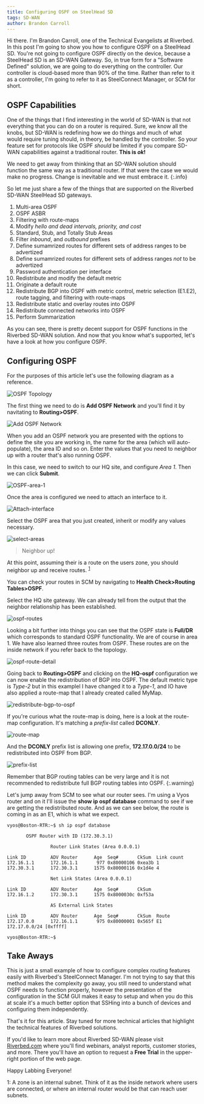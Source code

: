 ```yaml
---
title: Configuring OSPF on SteelHead SD
tags: SD-WAN
author: Brandon Carroll
---
```


Hi there.  I'm Brandon Carroll, one of the Technical Evangelists at Riverbed.  In this post I'm going to show you how to configure OSPF on a SteelHead SD.  You're not going to configure OSPF directly on the device, because a SteelHead SD is an SD-WAN Gateway.  So, in true form for a "Software Defined" solution, we are going to do everything on the controller.  Our controller is cloud-based more than 90% of the time.  Rather than refer to it as a controller, I'm going to refer to it as SteelConnect Manager, or SCM for short.

## OSPF Capabilities

One of the things that I find interesting in the world of SD-WAN is that not everything that you can do on a router is required.  Sure, we know all the knobs, but SD-WAN is redefining how we do things and much of what would require tuning should, in theory, be handled by the controller.  So your feature set for protocols like OSPF _should_ be limited if you compare SD-WAN capabilities against a traditional router.  __This is _ok_!__

We need to get away from thinking that an SD-WAN solution should function the same way as a traditional router.  If that were the case we would make no progress. Change is inevitable and we must embrace it.
{:.info}

So let me just share a few of the things that are supported on the Riverbed SD-WAN SteelHead SD gateways.

1. Multi-area OSPF
2. OSPF ASBR
3. Filtering with route-maps
4. Modify _hello and dead intervals, priority, and cost_
5. Standard, Stub, and Totally Stub Areas
6. Filter _inbound_, and _outbound_ prefixes
7. Define sumamrized routes for different sets of address ranges to be advertized
8. Define sumamrized routes for different sets of address ranges _not_ to be advertized
9. Password authentication per interface
10. Redistribute and modify the default metric
11. Originate a default route
12. Redistribute BGP into OSPF with metric control, metric selection (E1.E2), route tagging, and filtering with route-maps
13. Redistribute static and overlay routes into OSPF
14. Redistribute connected networks into OSPF
15. Perform Summarization

As you can see, there is pretty decent support for OSPF functions in the Riverbed SD-WAN solution.  And now that you know what's supported, let's have a look at how you configure OSPF.  

## Configuring OSPF

For the purposes of this article let's use the following diagram as a reference.

![OSPF Topology](http://drop.rvbd-te.com/2019-04-22_23-24-20.png)

The first thing we need to do is __Add OSPF Network__ and you'll find it by navitating to __Routing>OSPF__.

![Add OSPF Network](http://drop.rvbd-te.com/2019-04-22_23-31-06.png)

When you add an OSPF network you are presented with the options to define the site you are working in, the name for the area (which will auto-populate), the area ID and so on.  Enter the values that you need to neighbor up with a router that's also running OSPF.  

In this case, we need to switch to our HQ site, and configure _Area 1_.  Then we can click __Submit__.

![OSPF-area-1](http://drop.rvbd-te.com/2019-04-22_23-36-20.png)

Once the area is configured we need to attach an interface to it.

![Attach-interface](http://drop.rvbd-te.com/2019-04-22_23-41-39.png)

Select the OSPF area that you just created, inherit or modify any values necessary.

![select-areas](http://drop.rvbd-te.com/2019-04-22_23-43-02.png)

> Neighbor up!

At this point, assuming their is a route on the users zone, you should neighbor up and receive routes. <sup>[1](#zones)</sup>

You can check your routes in SCM by navigating to __Health Check>Routing Tables>OSPF__.

Select the HQ site gateway.  We can already tell from the output that the neighbor relationship has been established.

![ospf-routes](http://drop.rvbd-te.com/2019-04-22_23-48-33.png)

Looking a bit further into things you can see that the OSPF state is __Full/DR__ which corresponds to standard OSPF functionality.  We are of course in area 1.  We have also learned three routes from OSPF.  These routes are on the inside network if you refer back to the topology.

![ospf-route-detail](http://drop.rvbd-te.com/2019-04-22_23-51-18.png)

Going back to __Routing>OSPF__ and clicking on the __HQ-ospf__ configuration we can now enable the redistribution of BGP into OSPF.  The default metric type is _Type-2_ but in this examplel I have changed it to a _Type-1_, and IO have also applied a route-map that I already created called MyMap.

![redistribute-bgp-to-ospf](http://drop.rvbd-te.com/2019-04-22_23-53-51.png)

If you're curious what the route-map is doing, here is a look at the route-map configuration.  It's matching a _prefix-list_ called **DCONLY**.

![route-map](http://drop.rvbd-te.com/2019-04-22_23-55-32.png)

And the **DCONLY** prefix list is allowing one prefix, __172.17.0.0/24__ to be redistributed into OSPF from BGP.

![prefix-list](http://drop.rvbd-te.com/2019-04-22_23-56-50.png)

Remember that BGP routing tables can be very large and it is not recommended to redistribute full BGP routing tables into OSPF.
{:.warning}

Let's jump away from SCM to see what our router sees.  I'm using a Vyos router and on it I'll issue the __show ip ospf database__ command to see if we are getting the redistributed route.  And as we can see below, the route is coming in as an E1, which is what we expect.

```
vyos@Boston-RTR:~$ sh ip ospf database 

       OSPF Router with ID (172.30.3.1)

                Router Link States (Area 0.0.0.1)

Link ID         ADV Router      Age  Seq#       CkSum  Link count
172.16.1.1      172.16.1.1       977 0x80000106 0xea3b 1
172.30.3.1      172.30.3.1      1575 0x80000116 0x1d4e 4

                Net Link States (Area 0.0.0.1)

Link ID         ADV Router      Age  Seq#       CkSum
172.16.1.2      172.30.3.1      1575 0x8000030c 0xf53a

                AS External Link States

Link ID         ADV Router      Age  Seq#       CkSum  Route
172.17.0.0      172.16.1.1       975 0x80000001 0x565f E1 172.17.0.0/24 [0xffff]

vyos@Boston-RTR:~$ 
```

## Take Aways

This is just a small example of how to configure complex routing features easily with Riverbed's SteelConnect Manager.  I'm not trying to say that this method makes the complexity go away, you still need to understand what OSPF needs to function properly, however the presentation of the configuration in the SCM GUI makes it easy to setup and when you do this at scale it's a much better option that SSHing into a bunch of devices and configuring them independently.

That's it for this article.  Stay tuned for more technical articles that highlight the technical features of Riverbed solutions.

If you'd like to learn more about Riverbed SD-WAN please visit [Riverbed.com](https://www.riverbed.com/solutions/sd-wan.html) where you'll find webinars, analyst reports, customer stories, and more.  There you'll have an option to request a __Free Trial__ in the upper-right portion of the web page.

Happy Labbing Everyone!







<a name="zones">1</a>: A zone is an internal subnet.  Think of it as the inside network where users are connected, or where an internal router would be that can reach user subnets.  